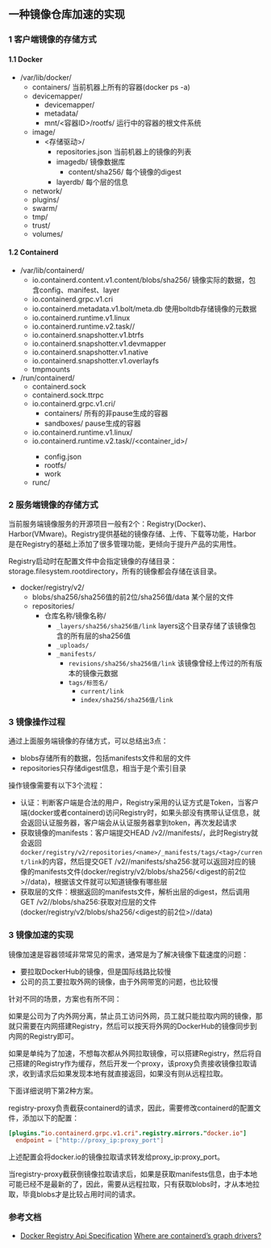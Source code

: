 ## 一种镜像仓库加速的实现

### 1 客户端镜像的存储方式

#### 1.1 Docker

* /var/lib/docker/
    * containers/ 当前机器上所有的容器(docker ps -a)
    * devicemapper/
        * devicemapper/
        * metadata/
        * mnt/<容器ID>/rootfs/ 运行中的容器的根文件系统
    * image/
        * <存储驱动>/
            * repositories.json 当前机器上的镜像的列表
            * imagedb/ 镜像数据库
                * content/sha256/ 每个镜像的digest
            * layerdb/ 每个层的信息
    * network/
    * plugins/
    * swarm/
    * tmp/
    * trust/
    * volumes/

#### 1.2 Containerd

* /var/lib/containerd/
    * io.containerd.content.v1.content/blobs/sha256/ 镜像实际的数据，包含config、manifest、layer
    * io.containerd.grpc.v1.cri
    * io.containerd.metadata.v1.bolt/meta.db 使用boltdb存储镜像的元数据
    * io.containerd.runtime.v1.linux
    * io.containerd.runtime.v2.task/<namespace>/
    * io.containerd.snapshotter.v1.btrfs
    * io.containerd.snapshotter.v1.devmapper
    * io.containerd.snapshotter.v1.native
    * io.containerd.snapshotter.v1.overlayfs
    * tmpmounts
* /run/containerd/
    * containerd.sock
    * containerd.sock.ttrpc
    * io.containerd.grpc.v1.cri/
        * containers/ 所有的非pause生成的容器
        * sandboxes/ pause生成的容器
    * io.containerd.runtime.v1.linux/
    * io.containerd.runtime.v2.task/<namespace>/<container_id>/
        * config.json
        * rootfs/
        * work
    * runc/

### 2 服务端镜像的存储方式

当前服务端镜像服务的开源项目一般有2个：Registry(Docker)、Harbor(VMware)。Registry提供基础的镜像存储、上传、下载等功能，Harbor是在Registry的基础上添加了很多管理功能，更倾向于提升产品的实用性。

Registry启动时在配置文件中会指定镜像的存储目录：storage.filesystem.rootdirectory，所有的镜像都会存储在该目录。

* docker/registry/v2/
    * blobs/sha256/sha256值的前2位/sha256值/data 某个层的文件
    * repositories/
        * 仓库名称/镜像名称/
            * `_layers/sha256/sha256值/link` layers这个目录存储了该镜像包含的所有层的sha256值
            * `_uploads/`
            * `_manifests/`
                * `revisions/sha256/sha256值/link` 该镜像曾经上传过的所有版本的镜像元数据
                * `tags/标签名/`
                    * `current/link`
                    * `index/sha256/sha256值/link`

### 3 镜像操作过程

通过上面服务端镜像的存储方式，可以总结出3点：

* blobs存储所有的数据，包括manifests文件和层的文件
* repositories只存储digest信息，相当于是个索引目录

操作镜像需要有以下3个流程：

* 认证：判断客户端是合法的用户，Registry采用的认证方式是Token，当客户端(docker或者containerd)访问Registry时，如果头部没有携带认证信息，就会返回认证服务器，客户端会从认证服务器拿到token，再次发起请求
* 获取镜像的manifests：客户端提交HEAD /v2/<name>/manifests/<tag>，此时Registry就会返回`docker/registry/v2/repositories/<name>/_manifests/tags/<tag>/current/link`的内容，然后提交GET /v2/<name>/manifests/sha256:<digest>就可以返回对应的镜像的manifests文件(docker/registry/v2/blobs/sha256/<digest的前2位>/<digest>/data)，根据该文件就可以知道镜像有哪些层
* 获取层的文件：根据返回的manifests文件，解析出层的digest，然后调用GET /v2/<name>/blobs/sha256:<digest>获取对应层的文件(docker/registry/v2/blobs/sha256/<digest的前2位>/<digest>/data)

### 3 镜像加速的实现

镜像加速是容器领域非常常见的需求，通常是为了解决镜像下载速度的问题：

* 要拉取DockerHub的镜像，但是国际线路比较慢
* 公司的员工要拉取外网的镜像，由于外网带宽的问题，也比较慢

针对不同的场景，方案也有所不同：

如果是公司为了内外网分离，禁止员工访问外网，员工就只能拉取内网的镜像，那就只需要在内网搭建Registry，然后可以按天将外网的DockerHub的镜像同步到内网的Registry即可。

如果是单纯为了加速，不想每次都从外网拉取镜像，可以搭建Registry，然后将自己搭建的Registry作为缓存，然后开发一个proxy，该proxy负责接收镜像拉取请求，收到请求后如果发现本地有就直接返回，如果没有则从远程拉取。

下面详细说明下第2种方案。

registry-proxy负责截获containerd的请求，因此，需要修改containerd的配置文件，添加以下的配置：

``` toml
[plugins."io.containerd.grpc.v1.cri".registry.mirrors."docker.io"]
  endpoint = ["http://proxy_ip:proxy_port"]
```

上述配置会将docker.io的镜像拉取请求转发给proxy_ip:proxy_port。

当registry-proxy截获倒镜像拉取请求后，如果是获取manifests信息，由于本地可能已经不是最新的了，因此，需要从远程拉取，只有获取blobs时，才从本地拉取，毕竟blobs才是比较占用时间的请求。

### 参考文档

* [Docker Registry Api Specification](https://docs.docker.com/registry/spec/api/)
[Where are containerd’s graph drivers?](https://blog.mobyproject.org/where-are-containerds-graph-drivers-145fc9b7255)